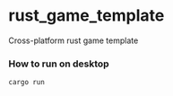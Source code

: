 # rust_game_template
Cross-platform rust game template 


### How to run on desktop

```cargo run```
